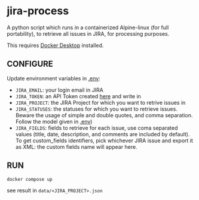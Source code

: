 # jira-process

A python script which runs in a containerized Alpine-linux (for full portability), to retrieve all issues in JIRA, for processing purposes.

This requires [Docker Desktop](https://www.docker.com/products/docker-desktop/) installed.


## CONFIGURE

Update environment variables in [.env](.env):

* `JIRA_EMAIL`: your login email in JIRA 
* `JIRA_TOKEN`: an API Token created [here](https://id.atlassian.com/manage-profile/security/api-tokens) and write in 
* `JIRA_PROJECT`: the JIRA Project for which you want to retrive issues in 
* `JIRA_STATUSES`: the statuses for which you want to retrieve issues. Beware the usage of simple and double quotes, and comma separation. Follow the model given in [.env](.env))
* `JIRA_FIELDS`: fields to retrieve for each issue, use coma separated values (title, date, description, and comments are included by default). To get custom_fields identifiers, pick whichever JIRA issue and export it as XML: the custom fields name will appear here.


## RUN 

```bash
docker compose up
```

see result in `data/<JIRA_PROJECT>.json`